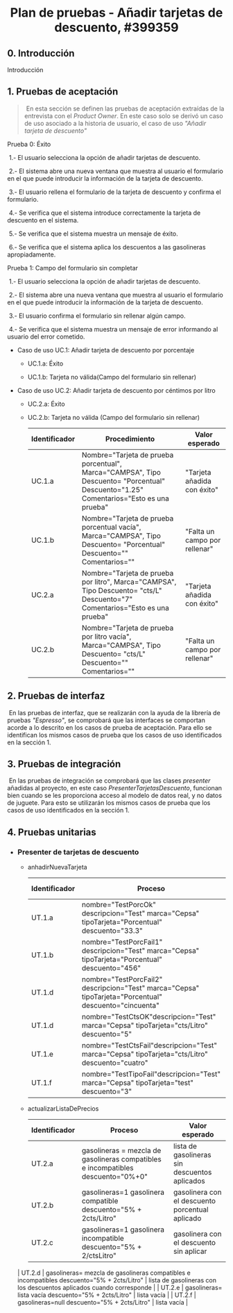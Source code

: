 <h1 style="text-align:center">Plan de pruebas - Añadir tarjetas de descuento, #399359</h1>



## 0. Introducción

Introducción

## 1. Pruebas de aceptación

> ​	En esta sección se definen las pruebas de aceptación extraídas de la entrevista con el _Product Owner_. En este caso solo se derivó un caso de uso asociado a la historia de usuario, el caso de uso _"Añadir tarjeta de descuento"_  

Prueba 0: Éxito

​	1.- El usuario selecciona la opción de añadir tarjetas de descuento.

​	2.- El sistema abre una nueva ventana que muestra al usuario el formulario  en el que puede introducir la 	información de la tarjeta de descuento. 

​	3.- El usuario rellena el formulario de la tarjeta de descuento y confirma el formulario.

​	4.- Se verifica que el sistema introduce correctamente la tarjeta de descuento en el sistema.

​	5.- Se verifica que el sistema muestra un mensaje de éxito.

​	6.- Se verifica que el sistema aplica los descuentos a las gasolineras apropiadamente.



Prueba 1: Campo del formulario sin completar

​	1.- El usuario selecciona la opción de añadir tarjetas de descuento.

​	2.- El sistema abre una nueva ventana que muestra al usuario el formulario  en el que puede introducir la información de la tarjeta de descuento. 

​	3.- El usuario confirma el formulario sin rellenar algún campo.

​	4.- Se verifica que el sistema muestra un mensaje de error informando al usuario del error cometido.



- Caso de uso UC.1:  Añadir tarjeta de descuento por porcentaje

  - UC.1.a: Éxito

  - UC.1.b: Tarjeta no válida(Campo del formulario sin rellenar)

  

- Caso de uso UC.2: Añadir tarjeta de descuento por céntimos por litro

  - UC.2.a: Éxito

  - UC.2.b: Tarjeta no válida (Campo del formulario sin rellenar)

    

    | Identificador | Procedimiento                                                | Valor esperado                |
    | ------------- | ------------------------------------------------------------ | ----------------------------- |
    | UC.1.a        | Nombre="Tarjeta de prueba porcentual", Marca="CAMPSA", Tipo Descuento= "Porcentual" Descuento="1.25" Comentarios="Esto es una prueba" | "Tarjeta añadida con éxito"   |
    | UC.1.b        | Nombre="Tarjeta de prueba porcentual vacía", Marca="CAMPSA", Tipo Descuento= "Porcentual" Descuento="" Comentarios="" | "Falta un campo por rellenar" |
    | UC.2.a        | Nombre="Tarjeta de prueba por litro", Marca="CAMPSA", Tipo Descuento= "cts/L" Descuento="7" Comentarios="Esto es una prueba" | "Tarjeta añadida con éxito"   |
    | UC.2.b        | Nombre="Tarjeta de prueba por litro vacía", Marca="CAMPSA", Tipo Descuento= "cts/L" Descuento="" Comentarios="" | "Falta un campo por rellenar" |

  

## 2. Pruebas de interfaz

​		En las pruebas de interfaz, que se realizarán con la ayuda de la librería de pruebas _"Espresso"_, se comprobará que las interfaces se comportan acorde a lo descrito en los casos de prueba de aceptación. Para ello se identifican los mismos casos de prueba que los casos de uso identificados en la sección 1.

## 3. Pruebas de integración

​		En las pruebas de integración se comprobará que las clases _presenter_ añadidas al proyecto, en este caso _PresenterTarjetasDescuento_, funcionan bien cuando se les proporciona acceso al modelo de datos real, y no datos de juguete. Para esto se utilizarán los mismos casos de  prueba que los casos de uso identificados en la sección 1.



## 4.  Pruebas unitarias

- ### Presenter de tarjetas de descuento

  - anhadirNuevaTarjeta
  
    | Identificador | Proceso                                                      | Valor esperado |
    | ------------- | ------------------------------------------------------------ | -------------- |
    | UT.1.a        | nombre="TestPorcOk" descripcion="Test" marca="Cepsa" tipoTarjeta="Porcentual" descuento="33.3" | true           |
    | UT.1.b        | nombre="TestPorcFail1" descripcion="Test" marca="Cepsa" tipoTarjeta="Porcentual" descuento="456" | false          |
    | UT.1.d        | nombre="TestPorcFail2" descripcion="Test" marca="Cepsa" tipoTarjeta="Porcentual" descuento="cincuenta" | false          |
    | UT.1.d        | nombre="TestCtsOK"descripcion="Test" marca="Cepsa" tipoTarjeta="cts/Litro" descuento="5" | true           |
    | UT.1.e        | nombre="TestCtsFail"descripcion="Test" marca="Cepsa" tipoTarjeta="cts/Litro" descuento="cuatro" | false          |
    | UT.1.f        | nombre="TestTipoFail"descripcion="Test" marca="Cepsa" tipoTarjeta="test" descuento="3" | false          |
  
    
  
  - actualizarListaDePrecios
  
    | Identificador | Proceso                                                      | Valor esperado                                               |
    | ------------- | ------------------------------------------------------------ | ------------------------------------------------------------ |
    | UT.2.a | gasolineras = mezcla de gasolineras compatibles e incompatibles descuento="0%+0" | lista de gasolineras sin descuentos aplicados |
    | UT.2.b       | gasolineras=1 gasolinera compatible descuento="5% + 2cts/Litro" | gasolinera con el descuento porcentual aplicado              |
    | UT.2.c       | gasolineras=1 gasolinera incompatible descuento="5% + 2/ctsLitro" | gasolinera con el descuento sin aplicar                      |
  | UT.2.d       | gasolineras= mezcla de gasolineras compatibles e incompatibles descuento="5% + 2cts/Litro" | lista de gasolineras con los descuentos aplicados cuando corresponde |
    | UT.2.e       | gasolineras= lista vacía descuento="5% + 2cts/Litro"         | lista vacía                                                  |
    | UT.2.f      | gasolineras=null descuento="5% + 2cts/Litro"                 | lista vacía                                                  |
    
    